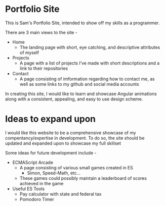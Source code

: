 # Portfolio Site

This is Sam's Portfolio Site, intended to show off my skills as a programmer.

There are 3 main views to the site -

* Home
  * The landing page with short, eye catching, and descriptive attributes of myself
* Projects
  * A page with a list of projects I've made with short descriptions and a link to their repositories
* Contact
  * A page consisting of imformation regarding how to contact me, as well as some links to my github and social media accounts

In creating this site, I would like to learn and showcase Angular animations along with a consistent, appealing, and easy to use design scheme.

# Ideas to expand upon

I would like this website to be a comprehensive showcase of my compentancy/expertise in development. To do so, the site should be updated and expanded upon to showcase my full skillset

Some ideas for future development include -

* ECMAScript Arcade
  * A page consisting of various small games created in ES
    * Simon, Speed-Math, etc...
  * These games could possibly maintain a leaderboard of scores achieved in the game
* Useful ES Tools
  * Pay calculator with state and federal tax
  * Pomodoro Timer


